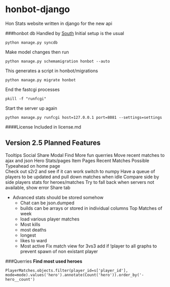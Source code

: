 honbot-django
=============
Hon Stats website written in django for the new api

###honbot db
Handled by [South](http://south.aeracode.org/)
Initial setup is the usual  

    python manage.py syncdb

Make model changes then run  

    python manage.py schemamigration honbot --auto

This generates a script in honbot/migrations  

    python manage.py migrate honbot 

End the fastcgi processes  

    pkill -f "runfcgi"

Start the server up again  

    python manage.py runfcgi host=127.0.0.1 port=8081 --settings=settings

####License
Included in license.md

Version 2.5 Planned Features
---------------------------
Tooltips
Social Share Modal
Find More fun querries
Move recent matches to ajax and json
Hero Stats/pages
Item Pages
Recent Matches
Possible Typeahead on home page  
Check out s2r2 and see if it can work
switch to numpy
Have a queue of players to be updated and pull down matches when idle
Compare side by side players stats for heroes/matches
Try to fall back when servers not available, show error
Share tab
* Advanced stats should be stored somehow  
    * Chat can be json.dumped
    * builds can be arrays or stored in individual columns
Top Matches of week  
    * load various player matches
    * Most kills
    * most deaths
    * longest
    * likes to ward
    * Most active
Fix match view for 3vs3 add if !player to all graphs to prevent spawn of non existant player


###Querries
__Find most used heroes__  

    PlayerMatches.objects.filter(player_id=s['player_id'], mode=mode).values('hero').annotate(Count('hero')).order_by('-hero__count')


